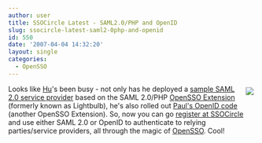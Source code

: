 ```yaml
---
author: user
title: SSOCircle Latest - SAML2.0/PHP and OpenID
slug: ssocircle-latest-saml2-0php-and-openid
id: 550
date: '2007-04-04 14:32:20'
layout: single
categories:
  - OpenSSO
---
```


[<span style="margin: 5px; float: right;">![](http://www.ssocircle.com/images/ssocircle.jpg)</span>](http://www.ssocircle.com/)

Looks like [Hu](http://www.ssocircle.com/about.shtml)'s been busy - not only has he deployed a [sample SAML 2.0 service provider](http://lightbulb.saml2.com/lb/home.php) based on the SAML 2.0/PHP [OpenSSO Extension](https://opensso.dev.java.net/public/extensions/) (formerly known as Lightbulb), he's also rolled out [Paul's OpenID code](http://blogs.sun.com/superpat/entry/openid_on_opensso) (another OpenSSO Extension). So, now you can go [register at SSOCircle](http://idp.ssocircle.com/sso/UI/Login) and use either SAML 2.0 or OpenID to authenticate to relying parties/service providers, all through the magic of [OpenSSO](https://opensso.dev.java.net/). Cool!